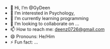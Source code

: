 - 👋 Hi, I’m @GyDeen
- 👀 I’m interested in Psychology,
- 🌱 I’m currently learning programming
- 💞️ I’m looking to collaborate on ...
- 📫 How to reach me: deenz0726@gmail.com
- 😄 Pronouns: He/Him
- ⚡ Fun fact: ...

<!---
GyDeen/GyDeen is a ✨ special ✨ repository because its `README.md` (this file) appears on your GitHub profile.
You can click the Preview link to take a look at your changes.
--->
